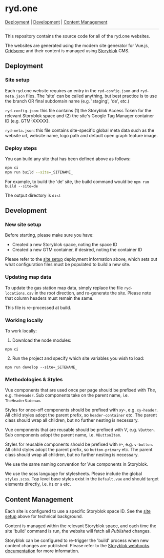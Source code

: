 # ryd.one

[Deployment](#deployment) | [Development](#development) | [Content Management](#content-management)

---

This repository contains the source code for all of the ryd.one websites.

The websites are generated using the modern site generator for Vue.js, [Gridsome](<[https://gridsome.org/](https://gridsome.org/)>) and their content is managed using [Storyblok](https://www.storyblok.com/) CMS.

## Deployment

### Site setup

Each ryd.one website requires an entry in the `ryd-config.json` and `ryd-meta.json` files. The 'site' can be called anything, but best practice is to use the branch OR final subdomain name (e.g. 'staging', 'de', etc.)

`ryd-config.json`: this file contains (1) the Storyblok Access Token for the relevant Storyblok space and (2) the site's Google Tag Manager container ID (e.g. GTM-XXXXX).

`ryd-meta.json`: this file contains site-specific global meta data such as the website url, website name, logo path and default open graph feature image.

### Deploy steps

You can build any site that has been defined above as follows:

```bash
npm ci
npm run build --site=_SITENAME_
```

For example, to build the 'de' site, the build command would be `npm run build --site=de`

The output directory is `dist`

## Development

### New site setup

Before starting, please make sure you have:

- Created a new Storyblok space, noting the space ID
- Created a new GTM container, if desired, noting the container ID

Please refer to the [site setup](#site-setup) deployment information above, which sets out what configuration files must be populated to build a new site.

### Updating map data

To update the gas station map data, simply replace the file `ryd-locations.csv` in the root direction, and re-generate the site. Please note that column headers must remain the same.

This file is re-processed at build.

### Working locally

To work locally:

1. Download the node modules:

`npm ci`

2. Run the project and specify which site variables you wish to load:

`npm run develop --site=_SITENAME_`

### Methodologies &amp; Styles

Vue components that are used once per page should be prefixed with _The_, e.g. `TheHeader`. Sub components take on the parent name, i.e. `TheHeaderSidenav`.

Styles for once-off components should be prefixed with _xy-_, e.g. `xy-header`. All child styles adopt the parent prefix, so `header-container` etc. The parent class should wrap all children, but no further nesting is necessary.

Vue components that are reusable should be prefixed with _V_, e.g. `VButton`. Sub components adopt the parent name, i.e. `VButtonItem`.

Styles for reusable components should be prefixed with _v-_, e.g. `v-button`. All child styles adopt the parent prefix, so `button-primary` etc. The parent class should wrap all children, but no further nesting is necessary.

We use the same naming convention for Vue components in Storyblok.

We use the scss language for stylesheets. Please include the global `styles.scss`. Top level base styles exist in the `Default.vue` and should target elements directly, i.e. `h1` or `a` etc.

## Content Management

Each site is configured to use a specific Storyblok space ID. See the [site setup](#site-setup) above for technical background.

Content is managed within the relevant Storyblok space, and each time the site 'build' command is run, the website will fetch all _Published_ changes.

Storyblok can be configured to re-trigger the 'build' process when new content changes are published. Please refer to the [Storyblok webhooks documentation](https://www.storyblok.com/docs/Guides/using-storyblok-webhooks) for more information.
